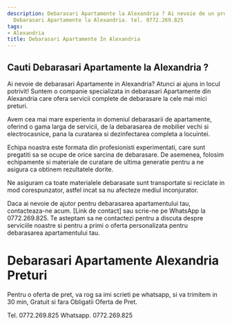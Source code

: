 ```yaml
---
description: Debarasari Apartamente la Alexandria ? Ai nevoie de un profesionist in
  Debarasari Apartamente la Alexandria. tel. 0772.269.825
tags:
- Alexandria
title: Debarasari Apartamente In Alexandria
---
```



## Cauti Debarasari Apartamente la Alexandria ?

Ai nevoie de debarasari Apartamente in Alexandria? Atunci ai ajuns in locul potrivit! Suntem o companie specializata in debarasari Apartamente din Alexandria care ofera servicii complete de debarasare la cele mai mici preturi.

Avem cea mai mare experienta in domeniul debarasarii de apartamente, oferind o gama larga de servicii, de la debarasarea de mobilier vechi si electrocasnice, pana la curatarea si dezinfectarea completa a locuintei.

Echipa noastra este formata din profesionisti experimentati, care sunt pregatiti sa se ocupe de orice sarcina de debarasare. De asemenea, folosim echipamente si materiale de curatare de ultima generatie pentru a ne asigura ca obtinem rezultatele dorite.

Ne asiguram ca toate materialele debarasate sunt transportate si reciclate in mod corespunzator, astfel incat sa nu afecteze mediul inconjurator.

Daca ai nevoie de ajutor pentru debarasarea apartamentului tau, contacteaza-ne acum. [Link de contact] sau scrie-ne pe WhatsApp la 0772.269.825. Te asteptam sa ne contactezi pentru a discuta despre serviciile noastre si pentru a primi o oferta personalizata pentru debarasarea apartamentului tau.

# Debarasari Apartamente Alexandria Preturi
Pentru o oferta de pret, va rog sa imi scrieti pe whatsapp, si va trimitem in 30 min, Gratuit si fara Obligatii Oferta de Pret.

Tel. 0772.269.825
Whatsapp. 0772.269.825